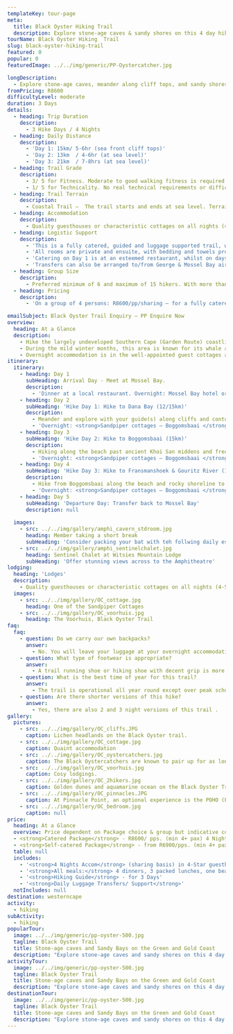 ```yaml
---
templateKey: tour-page
meta:
  title: Black Oyster Hiking Trail
  description: Explore stone-age caves & sandy shores on this 4 day hike along the Mossel Bay coastline - Garden Route. Quality guiding, catering, vehicle-support and an enriched ecological encounter.
tourName: Black Oyster Hiking  Trail
slug: black-oyster-hiking-trail
featured: 0
popular: 0
featuredImage: ../../img/generic/PP-Oystercatcher.jpg

longDescription:
  - Explore stone-age caves, meander along cliff tops, and sandy shores on this 4 day hike along the green and gold Mossel Bay coastline - Western Cape's Garden Route. Quality guiding on this fully catered, vehicle supported slackpacking trail, provides an enriched ecological encounter with the marine environment. The endangered Black Oyster Catcher can be seen in good numbers along this shoreline, whilst whales are an attraction from July to October.
fromPricing: R8600
difficultyLevel: moderate
duration: 3 Days
details:
  - heading: Trip Duration
    description:
      - 3 Hike Days / 4 Nights
  - heading: Daily Distance
    description:
      - 'Day 1: 15km/ 5-6hr (sea front cliff tops)'
      - 'Day 2: 13km  / 4-6hr (at sea level)'
      - 'Day 3: 21km  / 7-8hrs (at sea level)'
  - heading: Trail Grade
    description:
      - 3/ 5 for Fitness. Moderate to good walking fitness is required. Average of 6hrs hiking / a day.
      - 1/ 5 for Technicality. No real technical requirements or difficulties. Oldest person to complete this has been 83yrs, and youngest - 6yrs.
  - heading: Trail Terrain
    description:
      - Coastal Trail –  The trail starts and ends at sea level. Terrain differs every day, from footpaths along cliff tops to beaches and rocky shores.
  - heading: Accommodation
    description:
      - Quality guesthouses or characteristic cottages on all nights (4-Star). Meals are prepared by local cooks in the traditional Cape style.
  - heading: Logistic Support
    description:
      - 'This is a fully catered, guided and luggage supported trail, with overnights in 4-star quality establishments, and top-notch meals.'
      - 'All rooms are private and ensuite, with bedding and towels provided.'
      - 'Catering on Day 1 is at an esteemed restaurant, whilst on days 2 - 4, groups can enjoy traditional Cape home cooking.'
      - 'Transfers can also be arranged to/from George & Mossel Bay airports (extra fee).'
  - heading: Group Size
    description:
      - Preferred minimum of 6 and maximum of 15 hikers. With more than 12 people, an extra guide is recommended.
  - heading: Pricing
    description:
      - 'On a group of 4 persons: R8600/pp/sharing – for a fully catered & supported 4 night/ 3 hike day package.'

emailSubject: Black Oyster Trail Enquiry – PP Enquire Now
overview:
  heading: At a Glance
  description:
    - Hike the largely undeveloped Southern Cape (Garden Route) coastline between Mossel Bay and Gourikwa Private Nature Reserve, crossing the spectacular Gouritz River along the way.
    - During the mild winter months, this area is known for its whale activity as mothers come in to give birth in the quiet protected bays. The combination of raptors, marine and Fynbos avian species, makes this a birders paradise too.
    - Overnight accommodation is in the well-appointed guest cottages at Sandpiper, or other establishments of similar quality, in the area. Fully catered and self-catering trail options are also available.
itinerary:
  itinerary:
    - heading: Day 1
      subHeading: Arrival Day - Meet at Mossel Bay. 
      description:
        - 'Dinner at a local restaurant. Overnight: Mossel Bay hotel or guesthouse.'
    - heading: Day 2
      subHeading: 'Hike Day 1: Hike to Dana Bay (12/15km)'
      description:
        - Meander and explore with your guide(s) along cliffs and contour paths to Dana Bay, passing over Pinnacle Point Estate and ancient caves. Optional Point of Human Origin tour at Pinnacle Point.
        - 'Overnight: <strong>Sandpiper cottages – Boggomsbaai </strong>'
    - heading: Day 3
      subHeading: 'Hike Day 2: Hike to Boggomsbaai (15km)'
      description:
        - Hiking along the beach past ancient Khoi San middens and frequent whale sightings.
        - 'Overnight: <strong>Sandpiper cottages – Boggomsbaai </strong>'
    - heading: Day 4
      subHeading: 'Hike Day 3: Hike to Fransmanshoek & Gouritz River (14.5km)'
      description:
        - Hike from Boggomsbaai along the beach and rocky shoreline to Fransmanshoek. Enjoy a beach lunch, snorkelling and swimming during warm weather, in a secluded bay. From Fransmanshoek continue your hike to the Gouritz River passing ancient Khoi San fish traps and the point at Cape Vacca.
        - 'Overnight: <strong>Sandpiper cottages – Boggomsbaai </strong>'
    - heading: Day 5
      subHeading: 'Departure Day: Transfer back to Mossel Bay'
      description: null
 
  images:
    - src: ../../img/gallery/amphi_cavern_stdroom.jpg
      heading: Member taking a short break
      subHeading: 'Consider packing your bat with teh follwing daily essentials'
    - src: ../../img/gallery/amphi_sentinelchalet.jpg
      heading: Sentinel Chalet at Witsies Mountain Lodge
      subHeading: 'Offer stunning views across to the Amphitheatre'
lodging:
  heading: 'Lodges'
  description:
    - Quality guesthouses or characteristic cottages on all nights (4-Star grade). Usually the same cottage for all nights so you do not need to worry about packing-unpacking bags.  Meals are prepared by local cooks in the traditional Cape style
  images:
    - src: ../../img/gallery/OC_cottage.jpg
      heading: One of the Sandpiper Cottages 
    - src: ../../img/gallery/OC_voorhuis.jpg
      heading: The Voorhuis, Black Oyster Trail
faq:
  faq:
    - question: Do we carry our own backpacks?
      answer:
        - No. You will leave your luggage at your overnight accommodation where you will more than likely stay for the entire hike. All you need is a small daypack for your packed lunch and supplies for the day's hiking.
    - question: What type of footwear is appropriate?
      answer:
        - A trail running shoe or hiking shoe with decent grip is more than sufficinet for this trail. 
    - question: What is the best time of year for this trail?
      answer:
        - The trail is operational all year round except over peak school holiday periods. During the mild winter months, the area is known for its whale activity. Whales come in to give birth in the quiet protected bays and dazzle us with their displays of breaching and lob-tailing.
    - question: Are there shorter versions of this hike?
      answer:
        - Yes, there are also 2 and 3 night versions of this trail .
gallery:
  pictures:
    - src: ../../img/gallery/OC_cliffs.JPG 
      caption: Lichen headlands on the Black Oyster trail.
    - src: ../../img/gallery/OC_cottage.jpg 
      caption: Quaint accommodation
    - src: ../../img/gallery/OC_oystercatchers.jpg  
      caption: The Black Oystercatchers are known to pair up for as long as 25 years. 
    - src: ../../img/gallery/OC_voorhuis.jpg
      caption: Cosy lodgings.
    - src: ../../img/gallery/OC_2hikers.jpg
      caption: Golden dunes and aquamarine ocean on the Black Oyster Trail.
    - src: ../../img/gallery/OC_pinnacles.JPG
      caption: At Pinnacle Point, an optional experience is the POHO (Point of Human Origin) presentation by Dr Peter Nilssen with a guided tour of the famous 13 series middle stone age caves.
    - src: ../../img/gallery/OC_bedroom.jpg
      caption: null
price:
  heading: At a Glance
  overview: Price dependent on Package choice & group but indicative costing
  - <strong>Catered Package</strong> - R8600/ pps. (min 4+ pax) 4 Nights/ 5 days & 3 hike days. Fully catered, guided slackpacking trail with luggage transfers and 4 nights guesthouse accommodation.
  - <strong>Self-catered Package</strong> - from R6900/pps. (min 4+ pax) Same 4 nights & 3 hike days. Incl accommodation, guide fees, luggage transported. Difference is you will self-cater. No meals incl.
  table: null
  includes:
    - '<strong>4 Nights Accom</strong> (sharing basis) in 4-Star guesthouses & cottages'
    - '<strong>All meals:</strong> 4 dinners, 3 packed lunches, one beach lunch, 4 breakfasts'
    - '<strong>Hiking Guide</strong> - for 3 Days'
    - '<strong>Daily Luggage Transfers/ Support</strong>'
  notIncludes: null
destination: westerncape
activity:
  - hiking
subActivity:
  - hiking
popularTour:
  image: ../../img/generic/pp-oyster-500.jpg
  tagline: Black Oyster Trail
  title: Stone-age caves and Sandy Bays on the Green and Gold Coast
  description: "Explore stone-age caves and sandy shores on this 4 day hike along the green and gold Mossel Bay coastline. With quality guiding, full-catering and vehicle support, you will enjoy an enriched hiking experience with the marine environment"
activityTour:
  image: ../../img/generic/pp-oyster-500.jpg
  tagline: Black Oyster Trail
  title: Stone-age caves and Sandy Bays on the Green and Gold Coast
  description: "Explore stone-age caves and sandy shores on this 4 day hike along the green and gold Mossel Bay coastline. With quality guiding, full-catering and vehicle support, you will enjoy an enriched hiking experience with the marine environment"
destinationTour:
  image: ../../img/generic/pp-oyster-500.jpg
  tagline: Black Oyster Trail
  title: Stone-age caves and Sandy Bays on the Green and Gold Coast
  description: "Explore stone-age caves and sandy shores on this 4 day hike along the green and gold Mossel Bay coastline. With quality guiding, full-catering and vehicle support, you will enjoy an enriched hiking experience with the marine environment"
---
```


